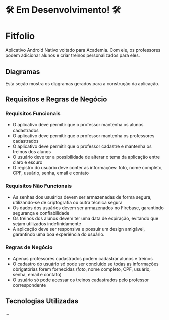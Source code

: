 # 🛠️ Em Desenvolvimento! 🛠️

# Fitfolio

Aplicativo Android Nativo voltado para Academia. Com ele, os professores podem adicionar alunos e criar treinos personalizados para eles.

## Diagramas

Esta seção mostra os diagramas gerados para a construção da aplicação.

## Requisitos e Regras de Negócio

### Requisitos Funcionais

- O aplicativo deve permitir que o professor mantenha os alunos cadastrados
- O aplicativo deve permitir que o professor mantenha os professores cadastrados
- O aplicativo deve permitir que o professor cadastre e mantenha os treinos dos alunos
- O usuário deve ter a possibilidade de alterar o tema da aplicação entre claro e escuro
- O registro do usuário deve conter as informações: foto, nome completo, CPF, usuário, senha, email e contato

### Requisitos Não Funcionais

- As senhas dos usuários devem ser armazenadas de forma segura, utilizando-se de criptografia ou outra técnica segura
- Os dados dos usuários devem ser armazenados no Firebase, garantindo segurança e confiabilidade
- Os treinos dos alunos devem ter uma data de expiração, evitando que sejam utilizados indefinidamente
- A aplicação deve ser responsiva e possuir um design amigável, garantindo uma boa experiência do usuário.

### Regras de Negócio

- Apenas professores cadastrados podem cadastrar alunos e treinos
- O cadastro do usuário só pode ser concluído se todas as informações obrigatórias forem fornecidas (foto, nome completo, CPF, usuário, senha, email e contato)
- O usuário só pode acessar os treinos cadastrados pelo professor correspondente

## Tecnologias Utilizadas
...